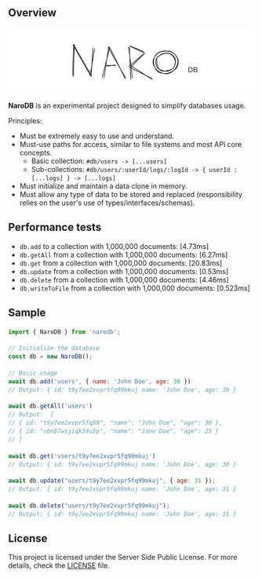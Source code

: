 ## Overview

<img src=".github/logo_light.png">

**NaroDB** is an experimental project designed to simplify databases usage.

Principles:

- Must be extremely easy to use and understand.
- Must-use paths for access, similar to file systems and most API core concepts.
  - Basic collection:  `#db/users -> [...users]`
  - Sub-collections:   `#db/users/:userId/logs/:logId -> { userId : [...logs] } -> [...logs]`
- Must initialize and maintain a data clone in memory.
- Must allow any type of data to be stored and replaced (responsibility relies on the user's use of
  types/interfaces/schemas).

## Performance tests

- `db.add` to a collection with 1,000,000 documents: [4.73ms]
- `db.getAll` from a collection with 1,000,000 documents: [6.27ms]
- `db.get` from a collection with 1,000,000 documents: [20.83ms]
- `db.update` from a collection with 1,000,000 documents: [0.53ms]
- `db.delete` from a collection with 1,000,000 documents: [4.46ms]
- `db.writeToFile` from a collection with 1,000,000 documents: [0.523ms]

## Sample

```javascript
import { NaroDB } from 'narodb';

// Initialize the database
const db = new NaroDB();

// Basic usage
await db.add('users', { name: 'John Doe', age: 30 })
// Output: { id: t9y7ee2xvpr5fq99mkuj name: 'John Doe', age: 30 }

await db.getAll('users')
// Output:  [
// { id: "t9y7ee2xvpr5fq99", "name": "John Doe", "age": 30 },
// { id: "vbn87wsjiqk34u5p", "name": "Jane Doe", "age": 25 }
// ]

await db.get('users/t9y7ee2xvpr5fq99mkuj')
// Output: { id: t9y7ee2xvpr5fq99mkuj name: 'John Doe', age: 30 }

await db.update("users/t9y7ee2xvpr5fq99mkuj", { age: 31 });
// Output: { id: t9y7ee2xvpr5fq99mkuj name: 'John Doe', age: 31 }

await db.delete("users/t9y7ee2xvpr5fq99mkuj");
// Output: { id: t9y7ee2xvpr5fq99mkuj name: 'John Doe', age: 31 }
```

## License

This project is licensed under the Server Side Public License. For more details, check
the [LICENSE](https://github.com/bryanlundberg/AquaBase/blob/main/LICENSE.txt) file.
